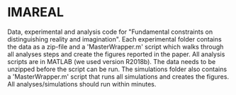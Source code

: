# IMAREAL
Data, experimental and analysis code for "Fundamental constraints on distinguishing reality and imagination". Each experimental folder contains the data as a zip-file and a 'MasterWrapper.m' script which walks through all analyses steps and create the figures reported in the paper. All analysis scripts are in MATLAB (we used version R2018b). The data needs to be unzipped before the script can be run. The simulations folder also contains a 'MasterWrapper.m' script that runs all simulations and creates the figures. All analyses/simulations should run within minutes. 
